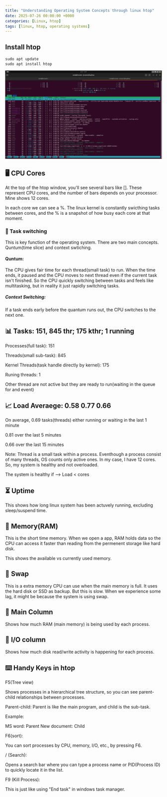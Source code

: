 ```yaml
---
title: "Understanding Operating System Concepts through linux htop"
date: 2025-07-26 00:00:00 +0000
categories: [Linux, htop]
tags: [linux, htop, operating systems]
---
```


## Install htop
~~~
sudo apt update
sudo apt install htop
~~~

![htop screenshot](images/htop_ss.png)


## 🖥️ CPU Cores

At the top of the htop window, you'll see several bars like []. These represent CPU cores, and the number of bars depends on your processor. Mine shows 12 cores.

In each core we can see a %. The linux kernel is constantly swicthing tasks between cores, and the % is a snapshot of how busy each core at that moment. 

### 🔄 Task switching

This is key function of the operating system. There are two main concepts. Quntum(time slice) and context swtiching. 

#### Quntum: 

The CPU gives fair time for each thread(small task) to run. When the time ends, it paused and the CPU moves to next thread even if the current task isn't finished. So the CPU quickly switching between tasks and feels like multitasking, but in reality it just rapidly switching tasks.

##### Context Switching:

If a task ends early before the quantum runs out, the CPU switches to the next one.

## 📊 Tasks: 151, 845 thr; 175 kthr; 1 running 

Processes(full task): 151

Threads(small sub-task): 845

Kernel Threads(task handle directly by kernel): 175

Runing threads: 1

Other thread are not active but they are ready to run(waiting in the queue for and event)

## 📈 Load Averaege: 0.58 0.77 0.66

On average, 0.69 tasks(threads) either running or waiting in the last 1 minute

0.81 over the last 5 minutes

0.66 over the last 15 minutes

Note: Thread is a small task within a process. Eventhough a process consist of many threads, OS counts only active ones. In my case, I have 12 cores. So, my system is healthy and not overloaded.

The system is healthy if --> Load < cores

## ⏳ Uptime 

This shows how long linux system has been actuvely running, excluding sleep/suspend time.

## 💾 Memory(RAM)

This is the short time memory. When we open a app, RAM holds data so the CPU can access it faster than reading from the permenent storage like hard disk.

This shows the available vs currently used memory.

## 💽 Swap

This is a extra memory CPU can use when the main memory is full. It uses the hard disk or SSD as backup. But this is slow. When we experience some lag, it might be because the system is using swap.

## 🧠 Main Column

Shows how much RAM (main memory) is being used by each process.

## 📀 I/O column

Shows how much disk read/write activity is happening for each process.

## ⌨️ Handy Keys in htop

F5(Tree view)

Shows processes in a hierarchical tree structure, so you can see parent-child relationships between processes.

Parent-child: Parent is like the main program, and child is the sub-task. 

Example:

MS word: Parent
New document: Child

F6(sort):

You can sort processes by CPU, memory, I/O, etc., by pressing F6.

/ (Search):

Opens a search bar where you can type a process name or PID(Process ID) to quickly locate it in the list.

F9 (Kill Process):

This is just like using "End task" in windows task manager.
